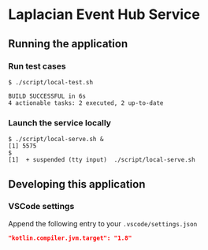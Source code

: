 # Laplacian Event Hub Service

## Running the application

### Run test cases

```console
$ ./script/local-test.sh

BUILD SUCCESSFUL in 6s
4 actionable tasks: 2 executed, 2 up-to-date
```

### Launch the service locally

```console
$ ./script/local-serve.sh &
[1] 5575
$
[1]  + suspended (tty input)  ./script/local-serve.sh
```

## Developing this application

### VSCode settings

Append the following entry to your `.vscode/settings.json`

```json
"kotlin.compiler.jvm.target": "1.8"
```
